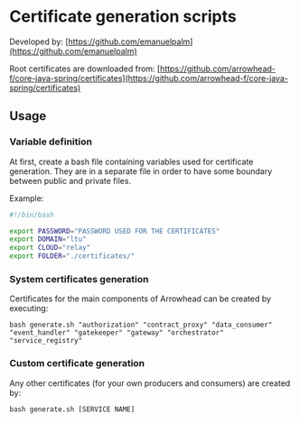 # Certificate generation scripts

Developed by: [https://github.com/emanuelpalm](https://github.com/emanuelpalm)

Root certificates are downloaded from: [https://github.com/arrowhead-f/core-java-spring/certificates](https://github.com/arrowhead-f/core-java-spring/certificates)


## Usage

### Variable definition

At first, create a bash file containing variables used for certificate generation. They are in a separate file in order to have some boundary between public and private files.

Example:

```bash
#!/bin/bash

export PASSWORD="PASSWORD USED FOR THE CERTIFICATES"
export DOMAIN="ltu"
export CLOUD="relay"
export FOLDER="./certificates/"
```

### System certificates generation

Certificates for the main components of Arrowhead can be created by executing:

```
bash generate.sh "authorization" "contract_proxy" "data_consumer" "event_handler" "gatekeeper" "gateway" "orchestrator" "service_registry"
```

### Custom certificate generation

Any other certificates (for your own producers and consumers) are created by:

```
bash generate.sh [SERVICE NAME]
```